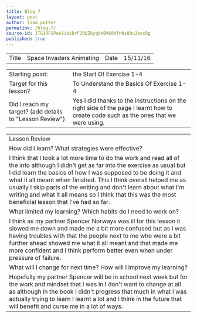 ```yaml
---
title: Blog 7
layout: post
author: liam.potter
permalink: /blog-7/
source-id: 1TG1RFSPee1ieiDrF2OQZkyqkKBVK0XfnNs80uJoxcRg
published: true
---
```

<table>
  <tr>
    <td>Title</td>
    <td>Space Invaders Animating</td>
    <td>Date</td>
    <td>15/11/16</td>
  </tr>
</table>


<table>
  <tr>
    <td>Starting point:</td>
    <td>the Start Of Exercise 1-4</td>
  </tr>
  <tr>
    <td>Target for this lesson?</td>
    <td>To Understand the Basics Of Exercise 1-4</td>
  </tr>
  <tr>
    <td>Did I reach my target? 
(add details to "Lesson Review")</td>
    <td> Yes I did thanks to the instructions on the right side of the page I learnt how to create code such as the ones that we were using.</td>
  </tr>
</table>


<table>
  <tr>
    <td>Lesson Review</td>
  </tr>
  <tr>
    <td>How did I learn? What strategies were effective? </td>
  </tr>
  <tr>
    <td>I think that I took a lot more time to do the work and read all of the info although I didn't get as far into the exercise as usual but I did learn the basics of how I was supposed to be doing it and what it all meant when finished. This I think overall helped me as usually I skip parts of the writing and don't learn about what I'm writing and what it all means so I think that this was the most beneficial lesson that I’ve had so far.</td>
  </tr>
  <tr>
    <td>What limited my learning? Which habits do I need to work on? </td>
  </tr>
  <tr>
    <td>I think as my partner Spencer Norways was ill for this lesson it slowed me down and made me a bit more confused but as I was having troubles with that the people next to me who were a bit further ahead showed me what it all meant and that made me more confident and I think perform better even when under pressure of failure.</td>
  </tr>
  <tr>
    <td>What will I change for next time? How will I improve my learning?</td>
  </tr>
  <tr>
    <td>Hopefully my partner Spencer will be in school next week but for the work and mindset that I was in I don't want to change at all as although in the book I didn't progress that much in what I was actually trying to learn I learnt a lot and I think in the future that will benefit and curse me in a lot of ways.</td>
  </tr>
</table>


